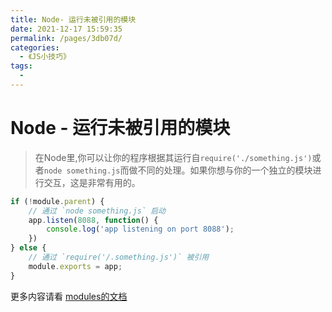```yaml
---
title: Node- 运行未被引用的模块
date: 2021-12-17 15:59:35
permalink: /pages/3db07d/
categories:
  - 《JS小技巧》
tags:
  - 
---
```



# Node - 运行未被引用的模块



> 在Node里,你可以让你的程序根据其运行自`require('./something.js')`或者`node something.js`而做不同的处理。如果你想与你的一个独立的模块进行交互，这是非常有用的。

<!-- more -->

```js
if (!module.parent) {
    // 通过 `node something.js` 启动
    app.listen(8088, function() {
        console.log('app listening on port 8088');
    })
} else {
    // 通过 `require('/.something.js')` 被引用
    module.exports = app;
}
```

更多内容请看 [modules的文档](https://nodejs.org/api/modules.html#modules_module_parent)
